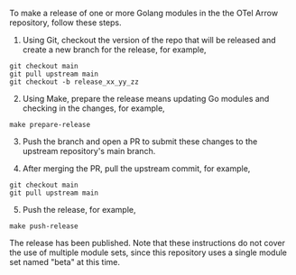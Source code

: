 To make a release of one or more Golang modules in the the OTel Arrow
repository, follow these steps.

1. Using Git, checkout the version of the repo that will be released
   and create a new branch for the release, for example,

```
git checkout main
git pull upstream main
git checkout -b release_xx_yy_zz
```

2. Using Make, prepare the release means updating Go modules and
   checking in the changes, for example,

```
make prepare-release
```

3. Push the branch and open a PR to submit these changes to the
   upstream repository's main branch.

4. After merging the PR, pull the upstream commit, for example,

```
git checkout main
git pull upstream main
```

5. Push the release, for example,

```
make push-release
```

The release has been published.  Note that these instructions do not
cover the use of multiple module sets, since this repository uses a
single module set named "beta" at this time.
